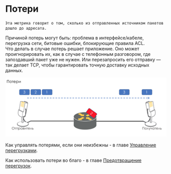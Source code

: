 # Потери

```text
Эта метрика говорит о том, сколько из отправленных источником пакетов дошло до адресата.
```

Причиной потерь могут быть: проблема в интерфейсе/кабеле, перегрузка сети, битовые ошибки, блокирующие правила ACL.  
Что делать в случае потерь решает приложение. Оно может проигнорировать их, как в случае с телефонным разговором, где запоздавший пакет уже не нужен. Или перезапросить его отправку — так делает TCP, чтобы гарантировать точную доставку исходных данных.

![](../../.gitbook/assets/image-58.png)

Как управлять потерями, если они неизбежны - в главе [Управление перегрузками](https://github.com/gunzrun/SDSM/tree/a654c07e984b9fcd41ba764760f876f69326e61b/15.-qos/7.-upravlenie-peregruzkami-congestion-management).

Как использовать потери во благо - в главе [Предотвращение перегрузок](https://github.com/gunzrun/SDSM/tree/a654c07e984b9fcd41ba764760f876f69326e61b/15.-qos/6.-predotvrashenie-peregruzok-congestion-avoidance).

